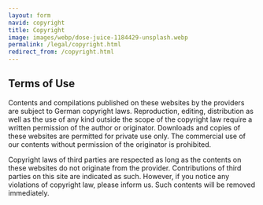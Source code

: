 ```yaml
---
layout: form
navid: copyright
title: Copyright
image: images/webp/dose-juice-1184429-unsplash.webp
permalink: /legal/copyright.html
redirect_from: /copyright.html
---
```


## Terms of Use

Contents and compilations published on these websites by the providers are
subject to German copyright laws. Reproduction, editing, distribution as well as
the use of any kind outside the scope of the copyright law require a written
permission of the author or originator. Downloads and copies of these websites
are permitted for private use only. The commercial use of our contents without
permission of the originator is prohibited.

Copyright laws of third parties are respected as long as the contents on these
websites do not originate from the provider. Contributions of third parties on
this site are indicated as such. However, if you notice any violations of
copyright law, please inform us. Such contents will be removed immediately.
